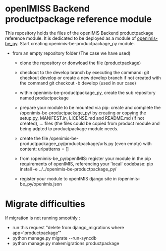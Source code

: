 # openIMISS Backend productpackage reference module
This repository holds the files of the openIMIS Backend productpackage reference module. It is dedicated to be deployed as a module of [openimis-be_py](https://github.com/openimis/openimis-be_py). 
 Start creating openimis-be-productpackage_py module.

- from an empty repository folder (The case we have used)

  - clone the repository or donwload the file (productpackage)

  - checkout to the develop branch by executing the command: git checkout develop or create a new develop branch
   if not created with the command git checkout -b develop (used in our case)

  - within openimis-be-productpackage_py, create the sub repository named productpackage

  - prepare your module to be mounted via pip: create and 
  complete the /openimis-be-productpackage_py/ by creating or copying the setup.py, MANIFEST.in, 
  LICENSE.md and README.md (if not created), ... files (the files could be copied from product module and 
  being adpted to productpackage module needs.

  - create the file /openimis-be-productpackagee_py/productpackage/urls.py (even empty) 
   with content: urlpatterns = []

  - from /openimis-be_py/openIMIS: register your module in the pip requirements of openIMIS,
    referencing your 'local' codebase: pip install -e ../../openimis-be-productpackage_py/

  - register your module to openIMIS django site in /openimis-be_py/openimis.json


# Migrate difficulties 
If migration is not running smoothly : 
- run this request "delete from django_migrations where app='productpackage'"
- python manage.py migrate --run-syncdb
- python manage.py makemigrations productpackage